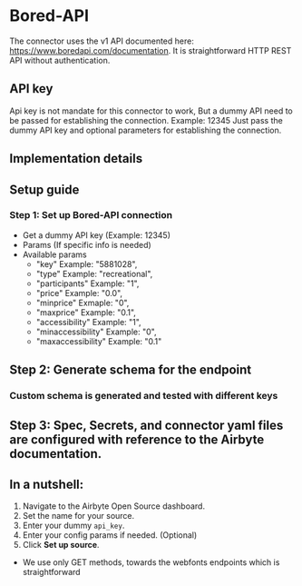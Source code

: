 # Bored-API

The connector uses the v1 API documented here: https://www.boredapi.com/documentation. It is
straightforward HTTP REST API without authentication. 

## API key

Api key is not mandate for this connector to work, But a dummy API need to be passed for establishing the connection. Example: 12345
Just pass the dummy API key and optional parameters for establishing the connection.

## Implementation details

## Setup guide

### Step 1: Set up Bored-API connection

- Get a dummy API key (Example: 12345)
- Params (If specific info is needed)
- Available params
  - "key" Example: "5881028",
  - "type" Example: "recreational",
  - "participants" Example: "1",
  - "price" Example: "0.0",
  - "minprice" Exmaple: "0",
  - "maxprice" Example: "0.1",
  - "accessibility" Example: "1",
  - "minaccessibility" Example: "0",
  - "maxaccessibility" Example: "0.1"


## Step 2: Generate schema for the endpoint

### Custom schema is generated and tested with different keys

## Step 3: Spec, Secrets, and connector yaml files are configured with reference to the Airbyte documentation.

## In a nutshell:

1. Navigate to the Airbyte Open Source dashboard.
2. Set the name for your source.
3. Enter your dummy `api_key`.
5. Enter your config params if needed. (Optional)
6. Click **Set up source**.

 * We use only GET methods, towards the webfonts endpoints which is straightforward